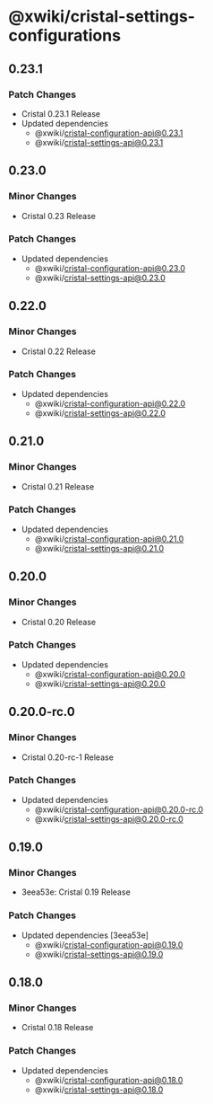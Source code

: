 # @xwiki/cristal-settings-configurations

## 0.23.1

### Patch Changes

- Cristal 0.23.1 Release
- Updated dependencies
  - @xwiki/cristal-configuration-api@0.23.1
  - @xwiki/cristal-settings-api@0.23.1

## 0.23.0

### Minor Changes

- Cristal 0.23 Release

### Patch Changes

- Updated dependencies
  - @xwiki/cristal-configuration-api@0.23.0
  - @xwiki/cristal-settings-api@0.23.0

## 0.22.0

### Minor Changes

- Cristal 0.22 Release

### Patch Changes

- Updated dependencies
  - @xwiki/cristal-configuration-api@0.22.0
  - @xwiki/cristal-settings-api@0.22.0

## 0.21.0

### Minor Changes

- Cristal 0.21 Release

### Patch Changes

- Updated dependencies
  - @xwiki/cristal-configuration-api@0.21.0
  - @xwiki/cristal-settings-api@0.21.0

## 0.20.0

### Minor Changes

- Cristal 0.20 Release

### Patch Changes

- Updated dependencies
  - @xwiki/cristal-configuration-api@0.20.0
  - @xwiki/cristal-settings-api@0.20.0

## 0.20.0-rc.0

### Minor Changes

- Cristal 0.20-rc-1 Release

### Patch Changes

- Updated dependencies
  - @xwiki/cristal-configuration-api@0.20.0-rc.0
  - @xwiki/cristal-settings-api@0.20.0-rc.0

## 0.19.0

### Minor Changes

- 3eea53e: Cristal 0.19 Release

### Patch Changes

- Updated dependencies [3eea53e]
  - @xwiki/cristal-configuration-api@0.19.0
  - @xwiki/cristal-settings-api@0.19.0

## 0.18.0

### Minor Changes

- Cristal 0.18 Release

### Patch Changes

- Updated dependencies
  - @xwiki/cristal-configuration-api@0.18.0
  - @xwiki/cristal-settings-api@0.18.0
